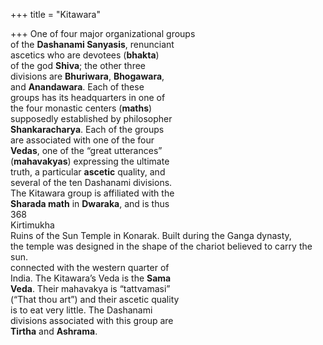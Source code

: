 +++
title = "Kitawara"

+++
One of four major organizational groups  
of the **Dashanami Sanyasis**, renunciant  
ascetics who are devotees (**bhakta**)  
of the god **Shiva**; the other three  
divisions are **Bhuriwara**, **Bhogawara**,  
and **Anandawara**. Each of these  
groups has its headquarters in one of  
the four monastic centers (**maths**)  
supposedly established by philosopher  
**Shankaracharya**. Each of the groups  
are associated with one of the four  
**Vedas**, one of the “great utterances”  
(**mahavakyas**) expressing the ultimate  
truth, a particular **ascetic** quality, and  
several of the ten Dashanami divisions.  
The Kitawara group is affiliated with the  
**Sharada math** in **Dwaraka**, and is thus  
368  
Kirtimukha  
Ruins of the Sun Temple in Konarak. Built during the Ganga dynasty,  
the temple was designed in the shape of the chariot believed to carry the sun.  
connected with the western quarter of  
India. The Kitawara’s Veda is the **Sama**  
**Veda**. Their mahavakya is “tattvamasi”  
(“That thou art”) and their ascetic quality  
is to eat very little. The Dashanami  
divisions associated with this group are  
**Tirtha** and **Ashrama**.